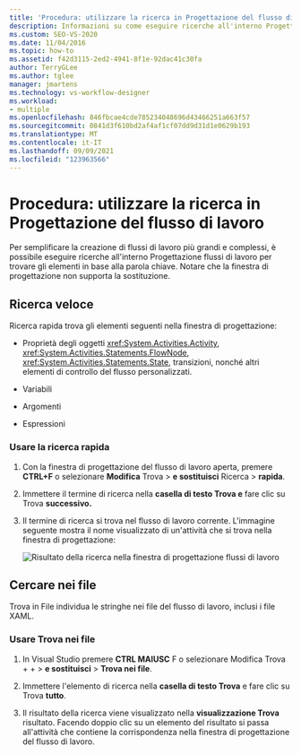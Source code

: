 ```yaml
---
title: 'Procedura: utilizzare la ricerca in Progettazione del flusso di lavoro'
description: Informazioni su come eseguire ricerche all'interno Progettazione flussi di lavoro trovare elementi in base alla parola chiave in modo da semplificare la creazione di flussi di lavoro più grandi e complessi.
ms.custom: SEO-VS-2020
ms.date: 11/04/2016
ms.topic: how-to
ms.assetid: f42d3115-2ed2-4941-8f1e-92dac41c30fa
author: TerryGLee
ms.author: tglee
manager: jmartens
ms.technology: vs-workflow-designer
ms.workload:
- multiple
ms.openlocfilehash: 846fbcae4cde785234048696d43466251a663f57
ms.sourcegitcommit: 0841d3f610bd2af4af1cf07dd9d31d1e0629b193
ms.translationtype: MT
ms.contentlocale: it-IT
ms.lasthandoff: 09/09/2021
ms.locfileid: "123963566"
---
```

# <a name="how-to-use-search-in-the-workflow-designer"></a>Procedura: utilizzare la ricerca in Progettazione del flusso di lavoro

Per semplificare la creazione di flussi di lavoro più grandi e complessi, è possibile eseguire ricerche all'interno Progettazione flussi di lavoro per trovare gli elementi in base alla parola chiave. Notare che la finestra di progettazione non supporta la sostituzione.

## <a name="quick-find"></a>Ricerca veloce

Ricerca rapida trova gli elementi seguenti nella finestra di progettazione:

- Proprietà degli oggetti <xref:System.Activities.Activity>, <xref:System.Activities.Statements.FlowNode>, <xref:System.Activities.Statements.State>, transizioni, nonché altri elementi di controllo del flusso personalizzati.

- Variabili

- Argomenti

- Espressioni

### <a name="use-quick-find"></a>Usare la ricerca rapida

1. Con la finestra di progettazione del flusso di lavoro aperta, premere **CTRL+F** o selezionare **Modifica** Trova  >  **e sostituisci** Ricerca  >  **rapida**.

2. Immettere il termine di ricerca nella **casella di testo Trova e** fare clic su Trova **successivo.**

3. Il termine di ricerca si trova nel flusso di lavoro corrente. L'immagine seguente mostra il nome visualizzato di un'attività che si trova nella finestra di progettazione:

   ![Risultato della ricerca nella finestra di progettazione flussi di lavoro](../workflow-designer/media/designersearch.png)

## <a name="find-in-files"></a>Cercare nei file

Trova in File individua le stringhe nei file del flusso di lavoro, inclusi i file XAML.

### <a name="use-find-in-files"></a>Usare Trova nei file

1. In Visual Studio premere **CTRL MAIUSC** F o selezionare Modifica Trova +  +    >  **e sostituisci**  >  **Trova nei file**.

2. Immettere l'elemento di ricerca nella **casella di testo Trova** e fare clic su Trova **tutto**.

3. Il risultato della ricerca viene visualizzato nella **visualizzazione Trova** risultato. Facendo doppio clic su un elemento del risultato si passa all'attività che contiene la corrispondenza nella finestra di progettazione del flusso di lavoro.